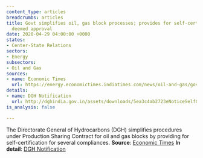 ```yaml
---
content_type: articles
breadcrumbs: articles
title: Govt simplifies oil, gas block processes; provides for self-certification,
  deemed approval
date: 2020-04-29 04:00:00 +0000
states:
- Center-State Relations
sectors:
- Energy
subsectors:
- Oil and Gas
sources:
- name: Economic Times
  url: https://energy.economictimes.indiatimes.com/news/oil-and-gas/govt-simplifies-oil-gas-block-processes-provides-for-self-certification-deemed-approval/75398477
details:
- name: DGH Notification
  url: http://dghindia.gov.in/assets/downloads/5ea3c4ab2723eNoticeSelfCertification.pdf
is_analysis: false

---
```

The Directorate General of Hydrocarbons (DGH) simplifies procedures under Production Sharing Contract for oil and gas blocks by providing for self-certification for several compliances. **Source**: [Economic Times](https://energy.economictimes.indiatimes.com/news/oil-and-gas/govt-simplifies-oil-gas-block-processes-provides-for-self-certification-deemed-approval/75398477) **In detail**: [DGH Notification](http://dghindia.gov.in/assets/downloads/5ea3c4ab2723eNoticeSelfCertification.pdf)